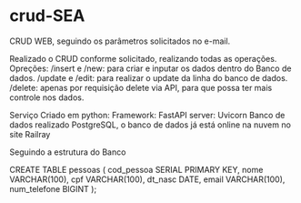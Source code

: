 # crud-SEA
CRUD WEB, seguindo os parâmetros solicitados no e-mail. 

Realizado o CRUD conforme solicitado, realizando todas as operações.
Opreções:
/insert e /new: para criar e inputar os dados dentro do Banco de dados.
/update e /edit: para realizar o update da linha do banco de dados.
/delete: apenas por requisição delete via API, para que possa ter mais controle nos dados. 

Serviço Criado em python:
Framework: FastAPI
server: Uvicorn
Banco de dados realizado PostgreSQL, o banco de dados já está online na nuvem no site Railray 

Seguindo a estrutura do Banco 

CREATE TABLE pessoas (
  cod_pessoa SERIAL PRIMARY KEY,
  nome VARCHAR(100),
  cpf VARCHAR(100),
  dt_nasc DATE,
  email VARCHAR(100),
  num_telefone BIGINT
);
